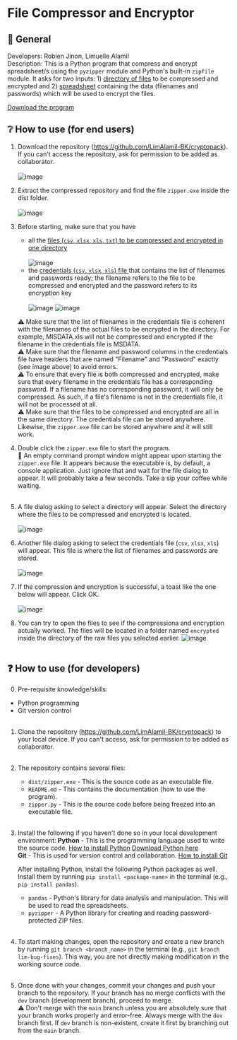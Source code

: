 # File Compressor and Encryptor

## 📝 General
Developers: Robien Jinon, Limuelle Alamil <br />
Description: This is a Python program that compress and encrypt spreadsheet/s using the `pyzipper` module and Python's built-in `zipfile` module. It asks for two inputs: 1) <ins>directory of files</ins> to be compressed and encrypted and 2) <ins>spreadsheet</ins> containing the data (filenames and passwords) which will be used to encrypt the files.

[Download the program](https://github.com/LimAlamil-BK/cryptopack/blob/main/dist/zipper.exe)

## ❔ How to use (for end users)
1. Download the repository (https://github.com/LimAlamil-BK/cryptopack). If you can't access the repository, ask for permission to be added as collaborator.<br /><br />
![image](https://github.com/user-attachments/assets/da6a88c5-e69b-4160-9edc-39352a90debb)

2. Extract the compressed repository and find the file `zipper.exe` inside the dist folder.<br /><br />
![image](https://github.com/user-attachments/assets/7500d1d4-d1d9-469f-8dba-ac0f14df415c)

3. Before starting, make sure that you have
   - all the <ins> files (`csv`, `xlsx`, `xls`, `txt`) to be compressed and encrypted in one directory </ins> <br /><br />
   ![image](https://github.com/user-attachments/assets/2793e2c9-25e6-43c8-ba18-ad00eab6ead0)
   - the <ins> credentials (`csv`, `xlsx`, `xls`) file </ins> that contains the list of filenames and passwords ready; the filename refers to the file to be compressed and encrypted and the password refers to its encryption key  <br /><br />
   ![image](https://github.com/user-attachments/assets/cb7d0104-da8f-4dd8-8918-d9ff4f552845)
   ![image](https://github.com/user-attachments/assets/d1180908-c706-4c6b-88d0-728a56262198)

   ⚠️ Make sure that the list of filenames in the credentials file is coherent with the filenames of the actual files to be encrypted in the directory. For example, MISDATA.xls will not be compressed and encrypted if the filename in the credentials file is MSDATA.<br />
   ⚠️ Make sure that the filename and password columns in the credentials file have headers that are named "Filename" and "Password" exactly (see image above) to avoid errors.<br />
   ⚠️ To ensure that every file is both compressed and encrypted, make sure that every filename in the credentials file has a corresponding password. If a filename has no corresponding password, it will only be compressed. As such, if a file's filename is not in the credentials file, it will not be processed at all.<br />
   ⚠️ Make sure that the files to be compressed and encrypted are all in the same directory. The credentials file can be stored anywhere. Likewise, the `zipper.exe` file can be stored anywhere and it will still work.<br />

4. Double click the `zipper.exe` file to start the program.<br />
   💭 An empty command prompt window might appear upon starting the `zipper.exe` file. It appears because the executable is, by default, a console application. Just ignore that and wait for the file dialog to appear. It will probably take a few seconds. Take a sip your coffee while waiting. <br /><br />

5. A file dialog asking to select a directory will appear. Select the directory where the files to be compressed and encrypted is located.<br /><br />
   ![image](https://github.com/user-attachments/assets/55879702-40af-4499-9ffc-3fce7315ec89)
   
6. Another file dialog asking to select the credentials file (`csv`, `xlsx`, `xls`) will appear. This file is where the list of filenames and passwords are stored.<br /><br />
   ![image](https://github.com/user-attachments/assets/b7c29761-d8f1-45ca-beef-7d2dfe3a80db)

7. If the compression and encryption is successful, a toast like the one below will appear. Click OK.<br /><br />
   ![image](https://github.com/user-attachments/assets/113ae0d4-8f7e-4105-bf92-11a0dbecb29e)

8. You can try to open the files to see if the compressiona and encryption actually worked. The files will be located in a folder named `encrypted` inside the directory of the raw files you selected earlier.
   ![image](https://github.com/user-attachments/assets/cf2dabdc-ca2b-4b57-a313-6283a2972014) <br /><br />

## ❓ How to use (for developers)

0. Pre-requisite knowledge/skills:
- Python programming
- Git version control <br /> <br />
  
1. Clone the repository (https://github.com/LimAlamil-BK/cryptopack) to your local device. If you can't access, ask for permission to be added as collaborator. <br /> <br />

2. The repository contains several files:
   - `dist/zipper.exe` - This is the source code as an executable file.
   - `README.md` - This contains the documentation (how to use the program).
   - `zipper.py` - This is the source code before being freezed into an executable file. <br /><br />
   
3. Install the following if you haven't done so in your local development environment:
   **Python** - This is the programming language used to write the source code. [How to install Python](https://www.digitalocean.com/community/tutorials/install-python-windows-10) [Download Python here](https://www.python.org/downloads/) <br />
   **Git** - This is used for version control and collaboration. [How to install Git](https://phoenixnap.com/kb/how-to-install-git-windows) <br />
   
   After installing Python, install the following Python packages as well. Install them by running `pip install <package-name>` in the terminal (e.g., `pip install pandas`).
   - `pandas` - Python's library for data analysis and manipulation. This will be used to read the spreadsheets.
   - `pyzipper` - A Python library for creating and reading password-protected ZIP files. <br /><br />

4. To start making changes, open the repository and create a new branch by running `git branch <branch_name>` in the terminal (e.g., `git branch lim-bug-fixes`). This way, you are not directly making modification in the working source code. <br /><br />

5. Once done with your changes, commit your changes and push your branch to the repository. If your branch has no merge conflicts with the `dev` branch (development branch), proceed to merge. <br />
   ⚠️ Don't merge with the `main` branch unless you are absolutely sure that your branch works properly and error-free. Always merge with the `dev` branch first. If `dev` branch is non-existent, create it first by branching out from the `main` branch.
